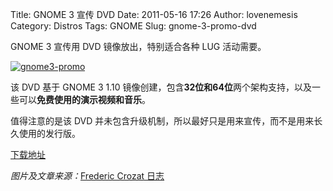 Title: GNOME 3 宣传 DVD
Date: 2011-05-16 17:26
Author: lovenemesis
Category: Distros
Tags: GNOME
Slug: gnome-3-promo-dvd

GNOME 3 宣传用 DVD 镜像放出，特别适合各种 LUG 活动需要。

[![](http://linuxtoy.org/img/2011/05/gnome3-promo.jpg "gnome3-promo")](http://linuxtoy.org/img/2011/05/gnome3-promo.jpg)

该 DVD 基于 GNOME 3 1.10
镜像创建，包含**32位和64位**两个架构支持，以及一些可以**免费使用的演示视频和音乐**。

值得注意的是该 DVD
并未包含升级机制，所以最好只是用来宣传，而不是用来长久使用的发行版。

[下载地址](http://ftp.gnome.org/pub/GNOME/misc/promo-dvd/)

*图片及文章来源：*[Frederic Crozat
日志](http://blog.crozat.net/2011/05/iso-image-for-gnome3-promo-dvd.html)
